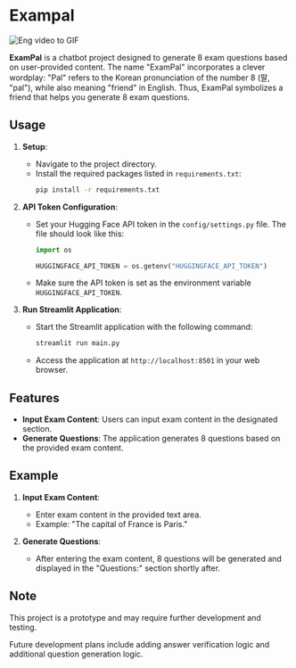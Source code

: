# Exampal 

![Eng video to GIF](https://github.com/user-attachments/assets/14ac1081-9e9c-4b93-9abb-1972d3d37d05)

**ExamPal** is a chatbot project designed to generate 8 exam questions based on user-provided content. The name "ExamPal" incorporates a clever wordplay: "Pal" refers to the Korean pronunciation of the number 8 (팔, "pal"), while also meaning "friend" in English. Thus, ExamPal symbolizes a friend that helps you generate 8 exam questions.
## Usage

1. **Setup**:

   - Navigate to the project directory.
   - Install the required packages listed in `requirements.txt`:
     ```bash
     pip install -r requirements.txt
     ```

2. **API Token Configuration**:

   - Set your Hugging Face API token in the `config/settings.py` file. The file should look like this:

     ```python
     import os

     HUGGINGFACE_API_TOKEN = os.getenv("HUGGINGFACE_API_TOKEN")
     ```

   - Make sure the API token is set as the environment variable `HUGGINGFACE_API_TOKEN`.

3. **Run Streamlit Application**:
   - Start the Streamlit application with the following command:
     ```bash
     streamlit run main.py
     ```
   - Access the application at `http://localhost:8501` in your web browser.

## Features

- **Input Exam Content**: Users can input exam content in the designated section.
- **Generate Questions**: The application generates 8 questions based on the provided exam content.

## Example

1. **Input Exam Content**:

   - Enter exam content in the provided text area.
   - Example: "The capital of France is Paris."

2. **Generate Questions**:

   - After entering the exam content, 8 questions will be generated and displayed in the "Questions:" section shortly after.

## Note

This project is a prototype and may require further development and testing.

Future development plans include adding answer verification logic and additional question generation logic.
